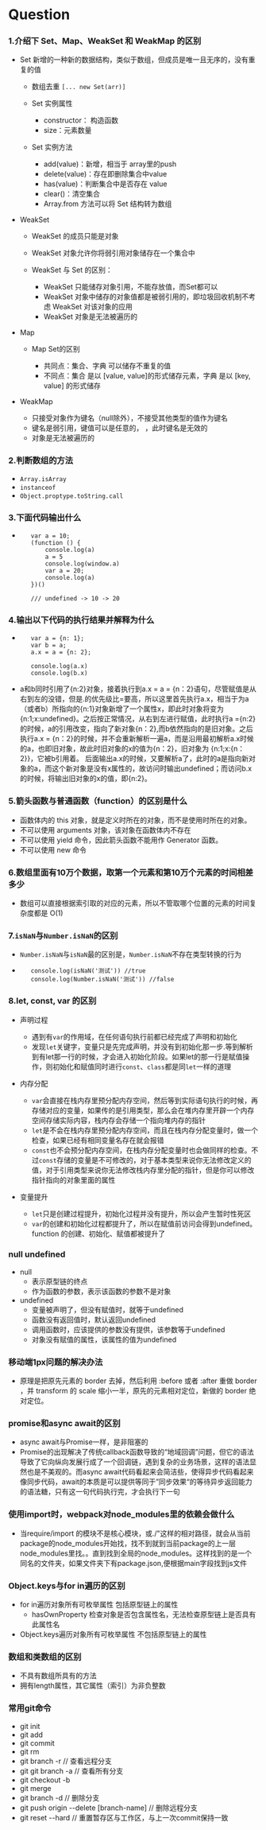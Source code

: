 # Question

### 1.介绍下 Set、Map、WeakSet 和 WeakMap 的区别

   - Set 新增的一种新的数据结构，类似于数组，但成员是唯一且无序的，没有重复的值
      
      - 数组去重 `[... new Set(arr)]`
      - Set 实例属性
         - constructor： 构造函数
         - size：元素数量

      - Set 实例方法
          - add(value)：新增，相当于 array里的push
          - delete(value)：存在即删除集合中value
          - has(value)：判断集合中是否存在 value
          - clear()：清空集合
          - Array.from 方法可以将 Set 结构转为数组

   - WeakSet
     -  WeakSet 的成员只能是对象
      - WeakSet 对象允许你将弱引用对象储存在一个集合中
      - WeakSet 与 Set 的区别：

         - WeakSet 只能储存对象引用，不能存放值，而Set都可以
         - WeakSet 对象中储存的对象值都是被弱引用的，即垃圾回收机制不考虑 WeakSet 对该对象的应用
         - WeakSet 对象是无法被遍历的

   - Map

      - Map Set的区别

         - 共同点：集合、字典 可以储存不重复的值
         - 不同点：集合 是以 [value, value]的形式储存元素，字典 是以 [key, value] 的形式储存

   - WeakMap

      - 只接受对象作为键名（null除外），不接受其他类型的值作为键名
      - 键名是弱引用，键值可以是任意的，
      ，此时键名是无效的
      - 对象是无法被遍历的

### 2.判断数组的方法

   - `Array.isArray`
   - `instanceof`
   - `Object.proptype.toString.call`

### 3.下面代码输出什么

   - ```
        var a = 10;
        (function () {
            console.log(a)
            a = 5
            console.log(window.a)
            var a = 20;
            console.log(a)
        })()

        /// undefined -> 10 -> 20
     ```

### 4.输出以下代码的执行结果并解释为什么

   - ```
        var a = {n: 1};
        var b = a;
        a.x = a = {n: 2};

        console.log(a.x) 	
        console.log(b.x)
     ```

   - a和b同时引用了{n:2}对象，接着执行到a.x = a = {n：2}语句，尽管赋值是从右到左的没错，但是.的优先级比=要高，所以这里首先执行a.x，相当于为a（或者b）所指向的{n:1}对象新增了一个属性x，即此时对象将变为{n:1;x:undefined}。之后按正常情况，从右到左进行赋值，此时执行a ={n:2}的时候，a的引用改变，指向了新对象{n：2},而b依然指向的是旧对象。之后执行a.x = {n：2}的时候，并不会重新解析一遍a，而是沿用最初解析a.x时候的a，也即旧对象，故此时旧对象的x的值为{n：2}，旧对象为 {n:1;x:{n：2}}，它被b引用着。 后面输出a.x的时候，又要解析a了，此时的a是指向新对象的a，而这个新对象是没有x属性的，故访问时输出undefined；而访问b.x的时候，将输出旧对象的x的值，即{n:2}。

### 5.箭头函数与普通函数（function）的区别是什么

   - 函数体内的 this 对象，就是定义时所在的对象，而不是使用时所在的对象。
   - 不可以使用 arguments 对象，该对象在函数体内不存在
   - 不可以使用 yield 命令，因此箭头函数不能用作 Generator 函数。
   - 不可以使用 new 命令

### 6.数组里面有10万个数据，取第一个元素和第10万个元素的时间相差多少

   - 数组可以直接根据索引取的对应的元素，所以不管取哪个位置的元素的时间复杂度都是 O(1)

### 7.`isNaN`与`Number.isNaN`的区别
   - `Number.isNaN`与`isNaN`最的区别是，`Number.isNaN`不存在类型转换的行为
   - ```
        console.log(isNaN('测试')) //true
        console.log(Number.isNaN('测试')) //false
     ```

### 8.let, const, var 的区别
   - 声明过程
      - 遇到有`var`的作用域，在任何语句执行前都已经完成了声明和初始化
      - 发现`let`关键字，变量只是先完成声明，并没有到初始化那一步.等到解析到有let那一行的时候，才会进入初始化阶段。如果let的那一行是赋值操作，则初始化和赋值同时进行`const`、`class`都是同`let`一样的道理 

   - 内存分配
      - `var`会直接在栈内存里预分配内存空间，然后等到实际语句执行的时候，再存储对应的变量，如果传的是引用类型，那么会在堆内存里开辟一个内存空间存储实际内容，栈内存会存储一个指向堆内存的指针
      - `let`是不会在栈内存里预分配内存空间，而且在栈内存分配变量时，做一个检查，如果已经有相同变量名存在就会报错
      - `const`也不会预分配内存空间，在栈内存分配变量时也会做同样的检查。不过`const`存储的变量是不可修改的，对于基本类型来说你无法修改定义的值，对于引用类型来说你无法修改栈内存里分配的指针，但是你可以修改指针指向的对象里面的属性
   - 变量提升
      - `let`只是创建过程提升，初始化过程并没有提升，所以会产生暂时性死区
      - `var`的创建和初始化过程都提升了，所以在赋值前访问会得到undefined。function 的创建、初始化、赋值都被提升了

###  null undefined
   - null
      - 表示原型链的终点
      - 作为函数的参数，表示该函数的参数不是对象
   - undefined
      - 变量被声明了，但没有赋值时，就等于undefined
      - 函数没有返回值时，默认返回undefined
      - 调用函数时，应该提供的参数没有提供，该参数等于undefined
      - 对象没有赋值的属性，该属性的值为undefined 

### 移动端1px问题的解决办法
   - 原理是把原先元素的 border 去掉，然后利用 :before 或者 :after 重做 border ，并 transform 的 scale 缩小一半，原先的元素相对定位，新做的 border 绝对定位。

### promise和async await的区别
   - async await与Promise一样，是非阻塞的
   - Promise的出现解决了传统callback函数导致的“地域回调”问题，但它的语法导致了它向纵向发展行成了一个回调链，遇到复杂的业务场景，这样的语法显然也是不美观的。而async await代码看起来会简洁些，使得异步代码看起来像同步代码，await的本质是可以提供等同于”同步效果“的等待异步返回能力的语法糖，只有这一句代码执行完，才会执行下一句

###  使用import时，webpack对node_modules里的依赖会做什么
   - 当require/import 的模块不是核心模块，或./"这样的相对路径，就会从当前package的node_modules开始找，找不到就到当前package的上一层node_modules里找。。直到找到全局的node_modules。这样找到的是一个同名的文件夹，如果文件夹下有package.json,便根据main字段找到js文件

### Object.keys与for in遍历的区别
   - for in遍历对象所有可枚举属性 包括原型链上的属性
      - hasOwnProperty 检查对象是否包含属性名，无法检查原型链上是否具有此属性名
   - Object.keys遍历对象所有可枚举属性 不包括原型链上的属性

### 数组和类数组的区别
   - 不具有数组所具有的方法
   - 拥有length属性，其它属性（索引）为非负整数

### 常用git命令
   - git init
   - git add
   - git commit
   - git rm
   - git branch -r  // 查看远程分支
   - git git branch -a   // 查看所有分支
   - git checkout -b
   - git merge
   - git branch -d  // 删除分支
   - git push origin --delete [branch-name] // 删除远程分支
   - git reset --hard   // 重置暂存区与工作区，与上一次commit保持一致


